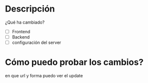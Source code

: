 # Descripción 
¿Qué ha cambiado?

- [ ] Frontend
- [ ] Backend
- [ ] configuración del server

# Cómo puedo probar los cambios?
en que url y forma puedo ver el update

